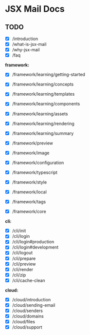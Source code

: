 # JSX Mail Docs

## TODO

- [x] /introduction
- [x] /what-is-jsx-mail
- [x] /why-jsx-mail
- [x] /faq

**framework:**

- [x] /framework/learning/getting-started
- [x] /framework/learning/concepts
- [x] /framework/learning/templates
- [x] /framework/learning/components
- [x] /framework/learning/assets
- [x] /framework/learning/rendering
- [x] /framework/learning/summary

- [x] /framework/preview
- [x] /framework/image
- [x] /framework/configuration
- [x] /framework/typescript
- [x] /framework/style
- [x] /framework/local
- [x] /framework/tags
- [x] /framework/core

**cli:**

- [x] /cli/init
- [x] /cli/login
- [x] /cli/login#production
- [x] /cli/login#development
- [x] /cli/logout
- [x] /cli/prepare
- [x] /cli/preview
- [x] /cli/render
- [x] /cli/zip
- [x] /cli/cache-clean

**cloud:**

- [x] /cloud/introduction
- [x] /cloud/sending-email
- [x] /cloud/senders
- [x] /cloud/domains
- [x] /cloud/files
- [x] /cloud/support
